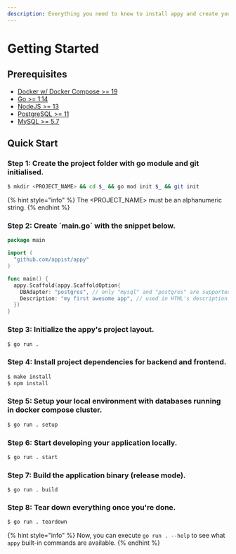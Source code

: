 ```yaml
---
description: Everything you need to know to install appy and create your first application.
---
```


# Getting Started

## Prerequisites

* [Docker w/ Docker Compose &gt;= 19](https://www.docker.com/products/docker-desktop)
* [Go &gt;= 1.14](https://golang.org/dl/)
* [NodeJS &gt;= 13](https://nodejs.org/en/download/)
* [PostgreSQL &gt;= 11](https://www.postgresql.org/download/)
* [MySQL &gt;= 5.7](https://www.mysql.com/downloads/)

## Quick Start

### Step 1: Create the project folder with go module and git initialised.

```bash
$ mkdir <PROJECT_NAME> && cd $_ && go mod init $_ && git init
```

{% hint style="info" %}
The &lt;PROJECT\_NAME&gt; must be an alphanumeric string.
{% endhint %}

### Step 2: Create \`main.go\` with the snippet below.

```go
package main

import (
  "github.com/appist/appy"
)

func main() {
  appy.Scaffold(appy.ScaffoldOption{
    DBAdapter: "postgres", // only "mysql" and "postgres" are supported
    Description: "my first awesome app", // used in HTML's description meta tag, package.json and CLI help
  })
}
```

### Step 3: Initialize the appy's project layout.

```bash
$ go run .
```

### Step 4: Install project dependencies for backend and frontend.

```bash
$ make install
$ npm install
```

### Step 5: Setup your local environment with databases running in docker compose cluster.

```bash
$ go run . setup
```

### Step 6: Start developing your application locally.

```bash
$ go run . start
```

### Step 7: Build the application binary \(release mode\).

```text
$ go run . build
```

### Step 8: Tear down everything once you're done.

```bash
$ go run . teardown
```

{% hint style="info" %}
Now, you can execute `go run . --help` to see what `appy` built-in commands are available.
{% endhint %}

